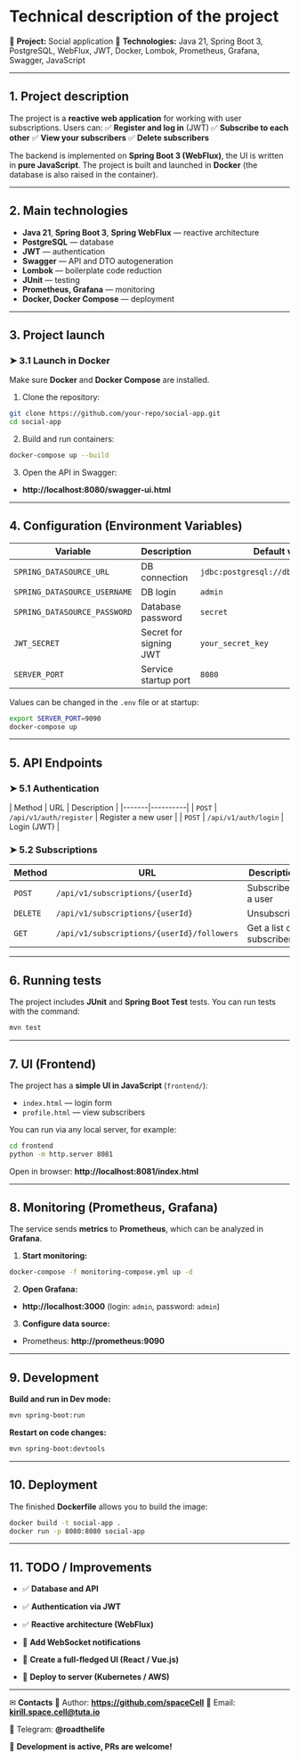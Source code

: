 # **Technical description of the project**

📌 **Project:** Social application
📌 **Technologies:** Java 21, Spring Boot 3, PostgreSQL, WebFlux, JWT, Docker, Lombok, Prometheus, Grafana, Swagger, JavaScript

---

## **1. Project description**
The project is a **reactive web application** for working with user subscriptions.
Users can:
✅ **Register and log in** (JWT)
✅ **Subscribe to each other**
✅ **View your subscribers**
✅ **Delete subscribers**

The backend is implemented on **Spring Boot 3 (WebFlux)**, the UI is written in **pure JavaScript**.
The project is built and launched in **Docker** (the database is also raised in the container).

---

## **2. Main technologies**
- **Java 21**, **Spring Boot 3**, **Spring WebFlux** — reactive architecture
- **PostgreSQL** — database
- **JWT** — authentication
- **Swagger** — API and DTO autogeneration
- **Lombok** — boilerplate code reduction
- **JUnit** — testing
- **Prometheus, Grafana** — monitoring
- **Docker, Docker Compose** — deployment

---

## **3. Project launch**
### **➤ 3.1 Launch in Docker**
Make sure **Docker** and **Docker Compose** are installed.
1. Clone the repository:
```sh
git clone https://github.com/your-repo/social-app.git
cd social-app
```
2. Build and run containers:
```sh
docker-compose up --build
```
3. Open the API in Swagger:
- **http://localhost:8080/swagger-ui.html**

---

## **4. Configuration (Environment Variables)**
| Variable | Description | Default value |
|-------------------|--------------------------------|------------------------|
| `SPRING_DATASOURCE_URL` | DB connection | `jdbc:postgresql://db:5432/mydatabase` |
| `SPRING_DATASOURCE_USERNAME` | DB login | `admin` |
| `SPRING_DATASOURCE_PASSWORD` | Database password | `secret` |
| `JWT_SECRET` | Secret for signing JWT | `your_secret_key` |
| `SERVER_PORT` | Service startup port | `8080` |

Values ​​can be changed in the `.env` file or at startup:
```sh
export SERVER_PORT=9090
docker-compose up
```

---

## **5. API Endpoints**
### **➤ 5.1 Authentication**
| Method | URL | Description |
|-------|----------|
| `POST` | `/api/v1/auth/register` | Register a new user |
| `POST` | `/api/v1/auth/login` | Login (JWT) |

### **➤ 5.2 Subscriptions**
| Method | URL | Description |
|-------|-----|---------|
| `POST` | `/api/v1/subscriptions/{userId}` | Subscribe to a user |
| `DELETE` | `/api/v1/subscriptions/{userId}` | Unsubscribe |
| `GET` | `/api/v1/subscriptions/{userId}/followers` | Get a list of subscribers |

---

## **6. Running tests**
The project includes **JUnit** and **Spring Boot Test** tests.
You can run tests with the command:
```sh
mvn test
```

---

## **7. UI (Frontend)**
The project has a **simple UI in JavaScript** (`frontend/`):
- `index.html` — login form
- `profile.html` — view subscribers

You can run via any local server, for example:
```sh
cd frontend
python -m http.server 8081
```
Open in browser: **http://localhost:8081/index.html**

---

## **8. Monitoring (Prometheus, Grafana)**
The service sends **metrics** to **Prometheus**, which can be analyzed in **Grafana**.

1. **Start monitoring:**
```sh
docker-compose -f monitoring-compose.yml up -d
```
2. **Open Grafana:**
- **http://localhost:3000** (login: `admin`, password: `admin`)
3. **Configure data source:**
- Prometheus: **http://prometheus:9090**

---

## **9. Development**
**Build and run in Dev mode:**
```sh
mvn spring-boot:run
```

**Restart on code changes:**
```sh
mvn spring-boot:devtools
```

---

## **10. Deployment**
The finished **Dockerfile** allows you to build the image:
```sh
docker build -t social-app .
docker run -p 8080:8080 social-app
```

---

## **11. TODO / Improvements**
- ✅ **Database and API**
- ✅ **Authentication via JWT**

- ✅ **Reactive architecture (WebFlux)**

- 🔲 **Add WebSocket notifications**

- 🔲 **Create a full-fledged UI (React / Vue.js)**

- 🔲 **Deploy to server (Kubernetes / AWS)**

---

✉ **Contacts**
📌 Author: **https://github.com/spaceCell**
📌 Email: **kirill.space.cell@tuta.io**

📌 Telegram: **@roadthelife**

🚀 **Development is active, PRs are welcome!**